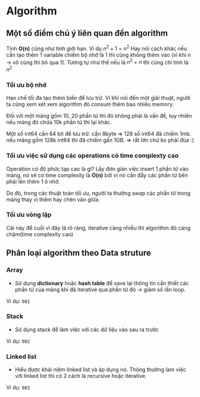 # Algorithm

## Một số điểm chú ý liên quan đến **algorithm**

Tính **O(n)** cũng như tính giới hạn. Ví dụ $n^2 + 1$ = $n^2$ Hay nói cách khác nếu cần tạo thêm 1 variable chiếm bộ nhớ là 1 thì cũng không thêm vào (vì khi n -> vô cùng thì bỏ qua 1). Tương tự như thế nếu là $n^2 +n$ thì cũng chỉ tính là $n^2$

### Tối ưu bộ nhớ

Hạn chế tối đa tạo thêm biến để lưu trữ. Vì khi nói đến một giải thuật, người ta cũng xem xét xem algorithm đó consum thêm bao nhiêu memory.

Đối với một mảng gồm 10, 20 phần tử thì đó không phải là vấn đề, tuy nhiên nếu mảng đó chứa 10k phần tử thì lại khác.

Một số int64 cần 64 bit để lưu trữ. cần 8byte => 128 số int64 đã chiếm 1mb. nếu mảng gồm 128k int64 thì đã chiếm gần 1GB. => rất lớn chứ ko phải đùa :)

### Tối ưu việc sử dụng các operations có time complexty cao

Operation có độ phức tạp cao là gì? Lấy đơn giản việc insert 1 phần tử vào mảng, nó sẽ có time complexity là **O(n)** bởi vì nó cần đẩy các phần tử bên phải lên thêm 1 ô nhớ. 

Do đó, trong các thuật toán tối ưu, người ta thường swap các phần tử trong mảng thay vì thêm hay chèn vào giữa.

### Tối ưu vòng lặp

Cái này để cuối vì đây là rõ ràng, iterative càng nhiều thì algorithm đó càng chậm(time complexity cao)

## Phân loại algorithm theo Data struture

### Array

- Sử dụng **dictionary** hoặc **hash table** để save lại thông tin cần thiết các phần tử của mảng khi đã iterative qua phần từ đó -> giảm số lần loop.

Ví dụ: `001`



### Stack

- Sử dụng stack để làm việc với các dữ liệu vào sau ra trước

Ví dụ: `002`

### Linked list

- Hiểu được khái niệm linked list và áp dụng nó. Thông thường làm việc với linked list thì có 2 cách là recursive hoặc iterative.

Ví dụ: `003`